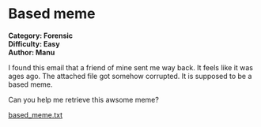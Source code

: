 # Based meme

**Category: Forensic <br>
Difficulty: Easy <br>
Author: Manu**

I found this email that a friend of mine sent me way back. It feels like it was ages ago. The attached file got somehow corrupted. It is supposed to be a based meme.

Can you help me retrieve this awsome meme?

[based_meme.txt](based_meme.txt)
